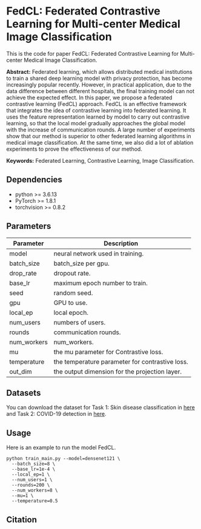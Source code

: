 # FedCL: Federated Contrastive Learning for Multi-center Medical Image Classification  
This is the code for paper FedCL: Federated Contrastive Learning for Multi-center Medical Image Classification.  

**Abstract:** Federated learning, which allows distributed medical institutions to train a shared deep learning model with privacy protection, has become increasingly popular recently. However, in practical application, due to the data difference between different hospitals, the final training model can not achieve the expected effect. In this paper, we propose a federated contrastive learning (FedCL) approach. FedCL is an effective framework that integrates the idea of contrastive learning into federated learning. It uses the feature representation learned by model to carry out contrastive learning, so that the local model gradually approaches the global model with the increase of communication rounds. A large number of experiments show that our method is superior to other federated learning algorithms in medical image classification. At the same time, we also did a lot of ablation experiments to prove the effectiveness of our method.

**Keywords:** Federated Learning, Contrastive Learning, Image Classification.  
## Dependencies
+ python >= 3.6.13
+ PyTorch >= 1.8.1
+ torchvision >= 0.8.2
## Parameters
|Parameter|Description|
|----|----|
|model|neural network used in training.|
|batch_size|batch_size per gpu.|
|drop_rate|dropout rate.|
|base_lr|maximum epoch number to train.|
|seed|random seed.|
|gpu|GPU to use.|
|local_ep|local epoch.|
|num_users|numbers of users.|
|rounds|communication rounds.|
|num_workers|num_workers.|
|mu|the mu parameter for Contrastive loss.|
|temperature|the temperature parameter for contrastive loss.|
|out_dim|the output dimension for the projection layer.|
## Datasets
You can download the dataset for Task 1: Skin disease classification in [here](https://challenge.isic-archive.com/data/#2018) and Task 2: COVID-19 detection in [here](https://www.kaggle.com/datasets/praveengovi/coronahack-chest-xraydataset).
## Usage
Here is an example to run the model FedCL.
```
python train_main.py --model=densenet121 \
  --batch_size=8 \
  --base_lr=1e-4 \
  --local_ep=1 \
  --num_users=1 \
  --rounds=200 \
  --num_workers=8 \
  --mu=1 \
  --temperature=0.5
```
## Citation
